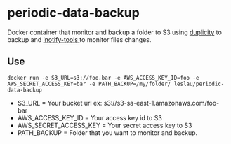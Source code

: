 periodic-data-backup
====================

Docker container that monitor and backup a folder to S3 using [duplicity](http://duplicity.nongnu.org/) to backup and [inotify-tools ](http://linux.die.net/man/7/inotify) to monitor files changes.

Use
---
```shell
docker run -e S3_URL=s3://foo.bar -e AWS_ACCESS_KEY_ID=foo -e AWS_SECRET_ACCESS_KEY=bar -e PATH_BACKUP=/my/folder/ leslau/periodic-data-backup
```

- S3_URL = Your bucket url ex: s3://s3-sa-east-1.amazonaws.com/foo-bar
- AWS_ACCESS_KEY_ID = Your access key id to S3
- AWS_SECRET_ACCESS_KEY = Your secret access key to S3
- PATH_BACKUP = Folder that you want to monitor and backup.
